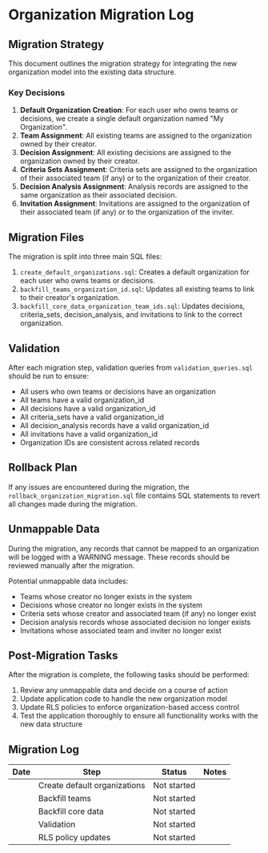 # Organization Migration Log

## Migration Strategy

This document outlines the migration strategy for integrating the new organization model into the existing data structure.

### Key Decisions

1. **Default Organization Creation**: For each user who owns teams or decisions, we create a single default organization named "My Organization".
2. **Team Assignment**: All existing teams are assigned to the organization owned by their creator.
3. **Decision Assignment**: All existing decisions are assigned to the organization owned by their creator.
4. **Criteria Sets Assignment**: Criteria sets are assigned to the organization of their associated team (if any) or to the organization of their creator.
5. **Decision Analysis Assignment**: Analysis records are assigned to the same organization as their associated decision.
6. **Invitation Assignment**: Invitations are assigned to the organization of their associated team (if any) or to the organization of the inviter.

## Migration Files

The migration is split into three main SQL files:

1. `create_default_organizations.sql`: Creates a default organization for each user who owns teams or decisions.
2. `backfill_teams_organization_id.sql`: Updates all existing teams to link to their creator's organization.
3. `backfill_core_data_organization_team_ids.sql`: Updates decisions, criteria_sets, decision_analysis, and invitations to link to the correct organization.

## Validation

After each migration step, validation queries from `validation_queries.sql` should be run to ensure:

- All users who own teams or decisions have an organization
- All teams have a valid organization_id
- All decisions have a valid organization_id
- All criteria_sets have a valid organization_id
- All decision_analysis records have a valid organization_id
- All invitations have a valid organization_id
- Organization IDs are consistent across related records

## Rollback Plan

If any issues are encountered during the migration, the `rollback_organization_migration.sql` file contains SQL statements to revert all changes made during the migration.

## Unmappable Data

During the migration, any records that cannot be mapped to an organization will be logged with a WARNING message. These records should be reviewed manually after the migration.

Potential unmappable data includes:
- Teams whose creator no longer exists in the system
- Decisions whose creator no longer exists in the system
- Criteria sets whose creator and associated team (if any) no longer exist
- Decision analysis records whose associated decision no longer exists
- Invitations whose associated team and inviter no longer exist

## Post-Migration Tasks

After the migration is complete, the following tasks should be performed:

1. Review any unmappable data and decide on a course of action
2. Update application code to handle the new organization model
3. Update RLS policies to enforce organization-based access control
4. Test the application thoroughly to ensure all functionality works with the new data structure

## Migration Log

| Date | Step | Status | Notes |
|------|------|--------|-------|
| | Create default organizations | Not started | |
| | Backfill teams | Not started | |
| | Backfill core data | Not started | |
| | Validation | Not started | |
| | RLS policy updates | Not started | |